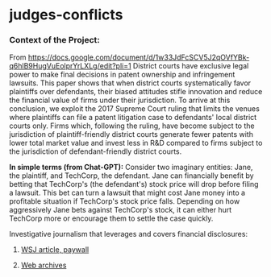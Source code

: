 # judges-conflicts
### Context of the Project:
From https://docs.google.com/document/d/1w33JdFcSCV5J2qOVfYBk-q6hlB9HugVuEolprYrLXLg/edit?pli=1
District courts have exclusive legal power to make final decisions in patent ownership and infringement lawsuits. This paper shows that when district courts systematically favor plaintiffs over defendants, their biased attitudes stifle innovation and reduce the financial value of firms under their jurisdiction. To arrive at this conclusion, we exploit the 2017 Supreme Court ruling that limits the venues where plaintiffs can file a patent litigation case to defendants' local district courts only. Firms which, following the ruling, have become subject to the jurisdiction of plaintiff-friendly district courts generate fewer patents with lower total market value and invest less in R&D compared to firms subject to the jurisdiction of defendant-friendly district courts.

**In simple terms (from Chat-GPT):**
Consider two imaginary entities: Jane, the plaintiff, and TechCorp, the defendant. Jane can financially benefit by betting that TechCorp's (the defendant's) stock price will drop before filing a lawsuit. This bet can turn a lawsuit that might cost Jane money into a profitable situation if TechCorp's stock price falls. Depending on how aggressively Jane bets against TechCorp's stock, it can either hurt TechCorp more or encourage them to settle the case quickly.

Investigative journalism that leverages and covers financial disclosures:
1. [WSJ article, paywall](https://www.wsj.com/articles/131-federal-judges-broke-the-law-by-hearing-cases-where-they-had-a-financial-interest-11632834421?st=wm0bzo39zzjts1v)

2. [Web archives](https://web.archive.org/web/20190614103410/https://famguardian.org/PublishedAuthors/Media/KCStar/30da0058.404,.htm)
